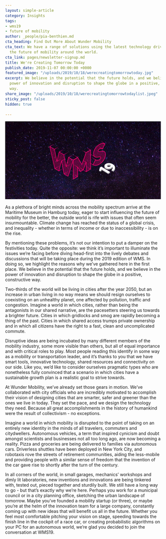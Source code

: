 ```yaml
---
layout: simple-article
category: Insights
tags:
- wms19
- future of mobility
author: _people/pia-benthien.md
cta_heading: Find Out More About Wunder Mobility
cta_text: We have a range of solutions using the latest technology driving forward
  the future of mobility around the world.
cta_link: pages/newsletter-signup.md
title: We're Creating Tomorrow Today
publish_date: 2019-11-07 00:00:00 +0000
featured_image: "/uploads/2019/10/18/werecreatingtomorrowtoday.jpg"
excerpt: We believe in the potential that the future holds, and we believe in the
  power of innovation and disruption to shape the globe in a positive, constructive
  way.
share_image: "/uploads/2019/10/18/werecreatingtomorrowtodaylist.jpeg"
sticky_post: false
hidden: true

---
```

![](/uploads/2019/10/18/werecreatingtomorrowtodaybody.jpg)

As a plethora of bright minds across the mobility spectrum arrive at the Maritime Museum in Hamburg today, eager to start influencing the future of mobility for the better, the outside world is rife with issues that often seem insurmountable. Climate change has reached the status of a global crisis, and inequality - whether in terms of income or due to inaccessibility - is on the rise.

By mentioning these problems, it’s not our intention to put a damper on the festivities today. Quite the opposite: we think it’s important to illuminate the issues we’re facing before diving head-first into the lively debates and discussions that will be taking place during the 2019 edition of WMS. In doing so, we highlight the reasons why we’ve gathered here in the first place. We believe in the potential that the future holds, and we believe in the power of innovation and disruption to shape the globe in a positive, constructive way.

Two-thirds of the world will be living in cities after the year 2050, but an increase in urban living in no way means we should resign ourselves to coexisting on an unhealthy planet, one affected by pollution, traffic and congestion. Imagine a world in which cities, rather than being the antagonists in our shared narrative, are the pacesetters steering us towards a brighter future. Cities in which gridlocks and smog are rapidly becoming a thing of the past. Cities in which shared access trumps private ownership and in which all citizens have the right to a fast, clean and uncomplicated commute.

Disruptive ideas are being incubated by many different members of the mobility industry, some more visible than others, but all of equal importance and with critical roles to play. Most people reading this identify in some way as a mobility or transportation leader, and it’s thanks to you that we have smart tools, innovative technology, shared resources and connectivity on our side. Like you, we’d like to consider ourselves pragmatic types who are nonetheless fully convinced that a scenario in which cities have a sustainable growth plan is a realistic goal to strive towards.

At Wunder Mobility, we’ve already set those gears in motion. We’ve collaborated with city officials who are incredibly motivated to accomplish their vision of designing cities that are smarter, safer and greener than the ones we live in today. They set the pace, and we design the technology they need. Because all great accomplishments in the history of humankind were the result of collectivism - no exceptions.

Imagine a world in which mobility is disrupted to the point of taking on an entirely new identity in the minds of all travelers, commuters and citydwellers. Autonomous vehicles, a term that inspired cynicism and doubt amongst scientists and businesses not all too long ago, are now becoming a reality. Pizza and groceries are being delivered to families via autonomous cars. Driverless shuttles have been deployed in New York City, and robotaxis rove the streets of retirement communities, aiding the less-mobile and providing people with a similar sense of freedom that the invention of the car gave rise to shortly after the turn of the century.

In all corners of the world, in small garages, mechanics’ workshops and dimly lit laboratories, new inventions and innovations are being tinkered with, tested out, pieced together and sturdily built. We still have a long way to go - but that’s exactly why we’re here. Perhaps you work for a municipal council or in a city planning office, sketching the urban landscape of tomorrow. Maybe you’ve founded a mobility startup (or three), or maybe you’re at the helm of the innovation team for a large company, constantly coming up with new ideas that will benefit us all in the future. Whether you feel most comfortable pitching your vision on stage, speeding towards the finish line in the cockpit of a race car, or creating probabilistic algorithms on your PC for an autonomous world, we’re glad you decided to join the conversation at WMS19.